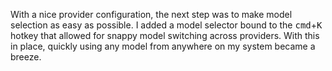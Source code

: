 With a nice provider configuration, the next step was to make model selection as easy as possible.
I added a model selector bound to the <kbd>cmd</kbd>+<kbd>K</kbd> hotkey that allowed for snappy model switching across providers.
With this in place, quickly using any model from anywhere on my system became a breeze.

